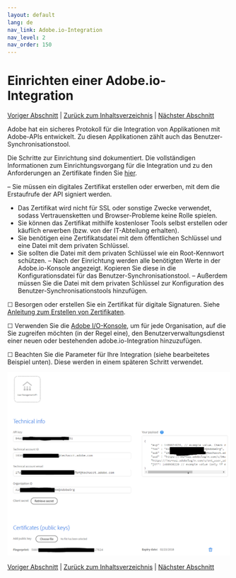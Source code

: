 ```yaml
---
layout: default
lang: de
nav_link: Adobe.io-Integration
nav_level: 2
nav_order: 150
---
```


# Einrichten einer Adobe.io-Integration

[Voriger Abschnitt](decide_deletion_policy.md) \| [Zurück zum Inhaltsverzeichnis](index.md) \| [Nächster Abschnitt](identify_server.md)

Adobe hat ein sicheres Protokoll für die Integration von Applikationen mit Adobe-APIs entwickelt. Zu diesen Applikationen zählt auch das Benutzer-Synchronisationstool.

Die Schritte zur Einrichtung sind dokumentiert. Die vollständigen Informationen zum Einrichtungsvorgang für die Integration und zu den Anforderungen an Zertifikate finden Sie [hier](https://www.adobe.io/apis/cloudplatform/console/authentication.html).

– Sie müssen ein digitales Zertifikat erstellen oder erwerben, mit dem die Erstaufrufe der API signiert werden.
  - Das Zertifikat wird nicht für SSL oder sonstige Zwecke verwendet, sodass Vertrauensketten und Browser-Probleme keine Rolle spielen.
  - Sie können das Zertifikat mithilfe kostenloser Tools selbst erstellen oder käuflich erwerben (bzw. von der IT-Abteilung erhalten).
  - Sie benötigen eine Zertifikatsdatei mit dem öffentlichen Schlüssel und eine Datei mit dem privaten Schlüssel.
  - Sie sollten die Datei mit dem privaten Schlüssel wie ein Root-Kennwort schützen.
– Nach der Einrichtung werden alle benötigten Werte in der Adobe.io-Konsole angezeigt. Kopieren Sie diese in die Konfigurationsdatei für das Benutzer-Synchronisationstool.
– Außerdem müssen Sie die Datei mit dem privaten Schlüssel zur Konfiguration des Benutzer-Synchronisationstools hinzufügen.

&#9744; Besorgen oder erstellen Sie ein Zertifikat für digitale Signaturen. Siehe [Anleitung zum Erstellen von Zertifikaten](https://www.adobe.io/apis/cloudplatform/console/authentication/createcert.html).

&#9744; Verwenden Sie die [Adobe I/O-Konsole](https://console.adobe.io), um für jede Organisation, auf die Sie zugreifen möchten (in der Regel eine), den Benutzerverwaltungsdienst einer neuen oder bestehenden adobe.io-Integration hinzuzufügen. 

&#9744; Beachten Sie die Parameter für Ihre Integration (siehe bearbeitetes Beispiel unten). Diese werden in einem späteren Schritt verwendet.


![img](images/setup_adobe_io_data.png)


[Voriger Abschnitt](decide_deletion_policy.md) \| [Zurück zum Inhaltsverzeichnis](index.md) \| [Nächster Abschnitt](identify_server.md)
